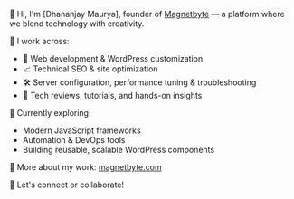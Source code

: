 👋 Hi, I'm [Dhananjay Maurya], founder of [Magnetbyte](https://www.magnetbyte.com) — a platform where we blend technology with creativity.

🧠 I work across:
- 🔧 Web development & WordPress customization
- 📈 Technical SEO & site optimization
- 🛠️ Server configuration, performance tuning & troubleshooting
- 📝 Tech reviews, tutorials, and hands-on insights

🚀 Currently exploring:
- Modern JavaScript frameworks
- Automation & DevOps tools
- Building reusable, scalable WordPress components

🔗 More about my work: [magnetbyte.com](https://www.magnetbyte.com)

💬 Let's connect or collaborate!
